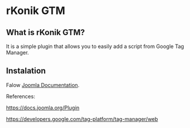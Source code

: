 # rKonik GTM

## What is rKonik GTM?

It is a simple plugin that allows you to easily add a script from Google Tag Manager.

## Instalation
Falow [Joomla Documentation](https://docs.joomla.org/Installing_an_extension).

References:

https://docs.joomla.org/Plugin

https://developers.google.com/tag-platform/tag-manager/web